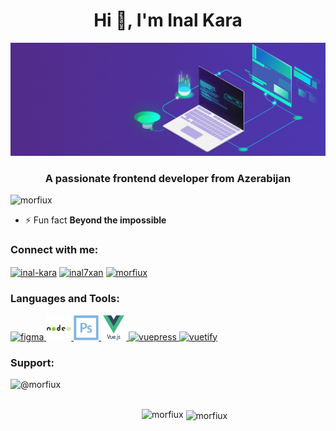 <h1 align="center">Hi 👋, I'm Inal Kara</h1>
<img src="code.gif" alt="panorama image"/>
<h3 align="center">A passionate frontend developer from Azerabijan</h3>

<p align="left"> <img src="https://komarev.com/ghpvc/?username=morfiux&label=Profile%20views&color=0e75b6&style=flat" alt="morfiux" /> </p>

- ⚡ Fun fact **Beyond the impossible**

<h3 align="left">Connect with me:</h3>
<p align="left">
<a href="https://linkedin.com/in/inal-kara" target="blank"><img align="center" src="https://raw.githubusercontent.com/rahuldkjain/github-profile-readme-generator/master/src/images/icons/Social/linked-in-alt.svg" alt="inal-kara" height="30" width="40" /></a>
<a href="https://instagram.com/inal7xan" target="blank"><img align="center" src="https://raw.githubusercontent.com/rahuldkjain/github-profile-readme-generator/master/src/images/icons/Social/instagram.svg" alt="inal7xan" height="30" width="40" /></a>
<a href="https://medium.com/morfiux" target="blank"><img align="center" src="https://raw.githubusercontent.com/rahuldkjain/github-profile-readme-generator/master/src/images/icons/Social/medium.svg" alt="morfiux" height="30" width="40" /></a>
</p>

<h3 align="left">Languages and Tools:</h3>
<p align="left"> <a href="https://www.figma.com/" target="_blank" rel="noreferrer"> <img src="https://www.vectorlogo.zone/logos/figma/figma-icon.svg" alt="figma" width="40" height="40"/> </a> <a href="https://nodejs.org" target="_blank" rel="noreferrer"> <img src="https://raw.githubusercontent.com/devicons/devicon/master/icons/nodejs/nodejs-original-wordmark.svg" alt="nodejs" width="40" height="40"/> </a> <a href="https://www.photoshop.com/en" target="_blank" rel="noreferrer"> <img src="https://raw.githubusercontent.com/devicons/devicon/master/icons/photoshop/photoshop-line.svg" alt="photoshop" width="40" height="40"/> </a> <a href="https://vuejs.org/" target="_blank" rel="noreferrer"> <img src="https://raw.githubusercontent.com/devicons/devicon/master/icons/vuejs/vuejs-original-wordmark.svg" alt="vuejs" width="40" height="40"/> </a> <a href="https://vuepress.vuejs.org/" target="_blank" rel="noreferrer"> <img src="https://raw.githubusercontent.com/AliasIO/wappalyzer/master/src/drivers/webextension/images/icons/VuePress.svg" alt="vuepress" width="40" height="40"/> </a> <a href="https://vuetifyjs.com/en/" target="_blank" rel="noreferrer"> <img src="https://bestofjs.org/logos/vuetify.svg" alt="vuetify" width="40" height="40"/> </a> </p>

<h3 align="left">Support:</h3>
<p><a href="https://www.buymeacoffee.com/@morfiux"> <img align="left" src="https://cdn.buymeacoffee.com/buttons/v2/default-yellow.png" height="50" width="210" alt="@morfiux" /></a></p><br><br>

<p><img align="left" src="https://github-readme-stats.vercel.app/api/top-langs?username=morfiux&show_icons=true&locale=en&layout=compact" alt="morfiux" /></p>

<p>&nbsp;<img align="center" src="https://github-readme-stats.vercel.app/api?username=morfiux&show_icons=true&locale=en" alt="morfiux" /></p>
